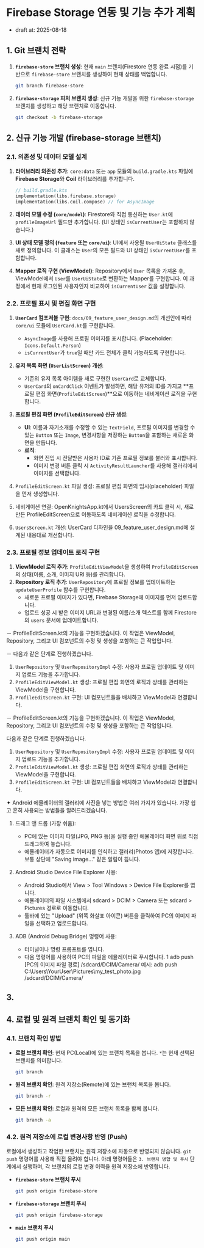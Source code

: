 # Firebase Storage 연동 및 기능 추가 계획
- draft at: 2025-08-18

## 1. Git 브랜치 전략

1.  **`firebase-store` 브랜치 생성**: 현재 `main` 브랜치(Firestore 연동 완료 시점)를 기반으로 `firebase-store` 브랜치를 생성하여 현재 상태를 백업합니다.
    ```bash
    git branch firebase-store
    ```
2.  **`firebase-storage` 피처 브랜치 생성**: 신규 기능 개발을 위한 `firebase-storage` 브랜치를 생성하고 해당 브랜치로 이동합니다.
    ```bash
    git checkout -b firebase-storage
    ```

## 2. 신규 기능 개발 (firebase-storage 브랜치)

### 2.1. 의존성 및 데이터 모델 설계

1.  **라이브러리 의존성 추가**: `core:data` 또는 `app` 모듈의 `build.gradle.kts` 파일에 **Firebase Storage**와 **Coil** 라이브러리를 추가합니다.
    ```kotlin
    // build.gradle.kts
    implementation(libs.firebase.storage)
    implementation(libs.coil.compose) // for AsyncImage
    ```
2.  **데이터 모델 수정 (`core/model`)**: Firestore와 직접 통신하는 `User.kt`에 `profileImageUrl` 필드만 추가합니다. (UI 상태인 `isCurrentUser`는 포함하지 않습니다.)

3.  **UI 상태 모델 정의 (`feature` 또는 `core/ui`)**: UI에서 사용될 `UserUiState` 클래스를 새로 정의합니다. 이 클래스는 `User`의 모든 필드와 UI 상태인 `isCurrentUser`를 포함합니다.

4.  **Mapper 로직 구현 (ViewModel)**: Repository에서 `User` 목록을 가져온 후, ViewModel에서 `User`를 `UserUiState`로 변환하는 Mapper를 구현합니다. 이 과정에서 현재 로그인된 사용자인지 비교하여 `isCurrentUser` 값을 설정합니다.

### 2.2. 프로필 표시 및 편집 화면 구현

1.  **`UserCard` 컴포저블 구현**: `docs/09_feature_user_design.md`의 개선안에 따라 `core/ui` 모듈에 `UserCard.kt`를 구현합니다.
    *   `AsyncImage`를 사용해 프로필 이미지를 표시합니다. (Placeholder: `Icons.Default.Person`)
    *   `isCurrentUser`가 `true`일 때만 카드 전체가 클릭 가능하도록 구현합니다.

2.  **유저 목록 화면 (`UserListScreen`) 개선**:
    *   기존의 유저 목록 아이템을 새로 구현한 `UserCard`로 교체합니다.
    *   `UserCard`의 `onCardClick` 이벤트가 발생하면, 해당 유저의 ID를 가지고 **프로필 편집 화면(`ProfileEditScreen`)**으로 이동하는 네비게이션 로직을 구현합니다.

3.  **프로필 편집 화면 (`ProfileEditScreen`) 신규 생성**:
    *   **UI**: 이름과 자기소개를 수정할 수 있는 `TextField`, 프로필 이미지를 변경할 수 있는 `Button` 또는 `Image`, 변경사항을 저장하는 `Button`을 포함하는 새로운 화면을 만듭니다.
    *   **로직**: 
        *   화면 진입 시 전달받은 사용자 ID로 기존 프로필 정보를 불러와 표시합니다.
        *   이미지 변경 버튼 클릭 시 `ActivityResultLauncher`를 사용해 갤러리에서 이미지를 선택합니다.
   1. `ProfileEditScreen.kt` 파일 생성: 프로필 편집 화면의 임시(placeholder) 파일을 먼저 생성합니다.
   2. 네비게이션 연결: OpenKnightsApp.kt에서 UsersScreen의 카드 클릭 시, 새로 만든 ProfileEditScreen으로
      이동하도록 네비게이션 로직을 수정합니다.
   3. `UsersScreen.kt` 개선: UserCard 디자인을 09_feature_user_design.md에 설계된 내용대로 개선합니다.
   
### 2.3. 프로필 정보 업데이트 로직 구현

1.  **ViewModel 로직 추가**: `ProfileEditViewModel`을 생성하여 `ProfileEditScreen`의 상태(이름, 소개, 이미지 URI 등)를 관리합니다.
2.  **Repository 로직 추가**: `UserRepository`에 프로필 정보를 업데이트하는 `updateUserProfile` 함수를 구현합니다.
    *   새로운 프로필 이미지가 있다면, Firebase Storage에 이미지를 먼저 업로드합니다.
    *   업로드 성공 시 받은 이미지 URL과 변경된 이름/소개 텍스트를 함께 Firestore의 `users` 문서에 업데이트합니다.
	
－ ProfileEditScreen.kt의 기능을 구현하겠습니다. 이 작업은 ViewModel, Repository, 그리고 UI
  컴포넌트의 수정 및 생성을 포함하는 큰 작업입니다.

  － 다음과 같은 단계로 진행하겠습니다.

   1. `UserRepository` 및 `UserRepositoryImpl` 수정: 사용자 프로필 업데이트 및 이미지 업로드 기능을 추가합니다.
   2. `ProfileEditViewModel.kt` 생성: 프로필 편집 화면의 로직과 상태를 관리하는 ViewModel을 구현합니다.
   3. `ProfileEditScreen.kt` 구현: UI 컴포넌트들을 배치하고 ViewModel과 연결합니다.


－ ProfileEditScreen.kt의 기능을 구현하겠습니다. 이 작업은 ViewModel, Repository, 그리고 UI
  컴포넌트의 수정 및 생성을 포함하는 큰 작업입니다.

  다음과 같은 단계로 진행하겠습니다.

   1. `UserRepository` 및 `UserRepositoryImpl` 수정: 사용자 프로필 업데이트 및 이미지 업로드 기능을 추가합니다.
   2. `ProfileEditViewModel.kt` 생성: 프로필 편집 화면의 로직과 상태를 관리하는 ViewModel을 구현합니다.
   3. `ProfileEditScreen.kt` 구현: UI 컴포넌트들을 배치하고 ViewModel과 연결합니다.
   
✦ Android 에뮬레이터의 갤러리에 사진을 넣는 방법은 여러 가지가 있습니다. 가장 쉽고 흔히 사용되는 방법들을
  알려드리겠습니다.

   1. 드래그 앤 드롭 (가장 쉬움):
       * PC에 있는 이미지 파일(JPG, PNG 등)을 실행 중인 에뮬레이터 화면 위로 직접 드래그하여 놓습니다.
       * 에뮬레이터가 자동으로 이미지를 인식하고 갤러리(Photos 앱)에 저장합니다. 보통 상단에 "Saving image..."
          같은 알림이 뜹니다.

   2. Android Studio Device File Explorer 사용:
       * Android Studio에서 View > Tool Windows > Device File Explorer를 엽니다.
       * 에뮬레이터의 파일 시스템에서 sdcard > DCIM > Camera 또는 sdcard > Pictures 경로로 이동합니다.
       * 툴바에 있는 "Upload" (위쪽 화살표 아이콘) 버튼을 클릭하여 PC의 이미지 파일을 선택하고 업로드합니다.

   3. ADB (Android Debug Bridge) 명령어 사용:
       * 터미널이나 명령 프롬프트를 엽니다.
       * 다음 명령어를 사용하여 PC의 파일을 에뮬레이터로 푸시합니다.
   1         adb push [PC의 이미지 파일 경로] /sdcard/DCIM/Camera/
          예시: adb push C:\Users\YourUser\Pictures\my_test_photo.jpg /sdcard/DCIM/Camera/
		  
## 3. 



## 4. 로컬 및 원격 브랜치 확인 및 동기화

### 4.1. 브랜치 확인 방법

- **로컬 브랜치 확인**: 현재 PC(Local)에 있는 브랜치 목록을 봅니다. `*`는 현재 선택된 브랜치를 의미합니다.
  ```bash
  git branch
  ```

- **원격 브랜치 확인**: 원격 저장소(Remote)에 있는 브랜치 목록을 봅니다.
  ```bash
  git branch -r
  ```

- **모든 브랜치 확인**: 로컬과 원격의 모든 브랜치 목록을 함께 봅니다.
  ```bash
  git branch -a
  ```

### 4.2. 원격 저장소에 로컬 변경사항 반영 (Push)

로컬에서 생성하고 작업한 브랜치는 원격 저장소에 자동으로 반영되지 않습니다. `git push` 명령어를 사용해 직접 올려야 합니다. 아래 명령어들은 `3. 브랜치 병합 및 푸시` 단계에서 실행하며, 각 브랜치의 로컬 변경 이력을 원격 저장소에 반영합니다.

- **`firebase-store` 브랜치 푸시**
  ```bash
  git push origin firebase-store
  ```

- **`firebase-storage` 브랜치 푸시**
  ```bash
  git push origin firebase-storage
  ```

- **`main` 브랜치 푸시**
  ```bash
  git push origin main
  ```